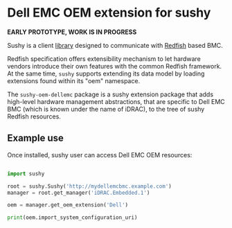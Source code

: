 
Dell EMC OEM extension for sushy
================================

**EARLY PROTOTYPE, WORK IS IN PROGRESS**

Sushy is a client [library](https://github.com/openstack/sushy) designed to
communicate with [Redfish](https://en.wikipedia.org/wiki/Redfish_(specification))
based BMC.

Redfish specification offers extensibility mechanism to let hardware vendors
introduce their own features with the common Redfish framework. At the same
time, `sushy` supports extending its data model by loading extensions found
within its "oem" namespace.

The `sushy-oem-dellemc` package is a sushy extension package that adds
high-level hardware management abstractions, that are specific to Dell EMC
BMC (which is known under the name of iDRAC), to the tree of sushy Redfish
resources.

Example use
-----------

Once installed, sushy user can access Dell EMC OEM resources:

```python

import sushy

root = sushy.Sushy('http://mydellemcbmc.example.com')
manager = root.get_manager('iDRAC.Embedded.1')

oem = manager.get_oem_extension('Dell')

print(oem.import_system_configuration_uri)

```
